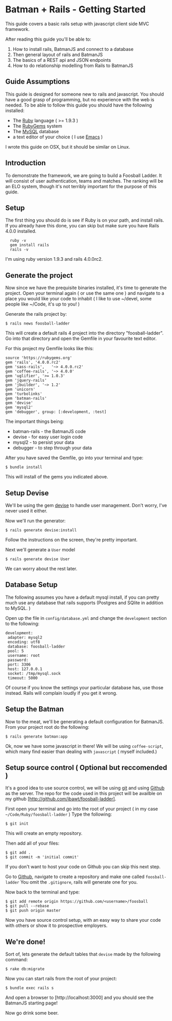 # Batman + Rails - Getting Started
  This guide covers a basic rails setup with javascript client side MVC framework.  
  
  After reading this guide you'll be able to:
  
  1. How to install rails, BatmanJS and connect to a database
  2. Then general layout of rails and BatmanJS
  3. The basics of a REST api and JSON endpoints
  4. How to do relationship modelling from Rails to BatmanJS
  
## Guide Assumptions

  This guide is designed for someone new to rails and javascript.  You should have a good
  grasp of programming, but no experience with the web is needed.  To be able to follow this 
  guide you should have the following installed:
  
  - The [Ruby](http://www.ruby-lang.org/en/downloads) language ( >= 1.9.3 )
  - The [RubyGems](http://rubygems.org/) system
  - The [MySQL](http://dev.mysql.com/downloads/mysql/) database
  - a text editor of your choice ( I use [Emacs](http://www.gnu.org/s/emacs) )
  
  I wrote this guide on OSX, but it should be similar on Linux.  
  
## Introduction

  To demonstrate the framework, we are going to build a Foosball Ladder.  It will consist
  of user authentication, teams and matches.  The ranking will be an ELO system, though 
  it's not terribly important for the purpose of this guide.
  
## Setup

  The first thing you should do is see if Ruby is on your path, and install rails.  If you
  already have this done, you can skip but make sure you have Rails 4.0.0 installed.
  
  ```
    ruby -v
    gem install rails
	rails -v
  ```

  I'm using ruby version 1.9.3 and rails 4.0.0rc2.
  
## Generate the project

  Now since we have the prequisite binaries installed, it's time to generate the project.
  Open your terminal again ( or use the same one ) and navigate to a place you would like
  your code to inhabit ( I like to use ~/devel, some people like ~/Code, it's up to you! )
  
  Generate the rails project by:
  ```
  $ rails news foosball-ladder
  ```
  
  This will create a default rails 4 project into the directory "foosball-ladder".  Go into
  that directory and open the Gemfile in your favourite text editor.  
  
  For this project my Gemfile looks like this:
  
  ```
  source 'https://rubygems.org'
  gem 'rails', '4.0.0.rc2'
  gem 'sass-rails',   '~> 4.0.0.rc2'
  gem 'coffee-rails', '~> 4.0.0'
  gem 'uglifier', '>= 1.0.3'
  gem 'jquery-rails'
  gem 'jbuilder', '~> 1.2'
  gem 'unicorn'
  gem 'turbolinks'
  gem 'batman-rails'
  gem 'devise'
  gem 'mysql2'
  gem 'debugger', group: [:development, :test]
  ```
  The important things being:
   - batman-rails - the BatmanJS code
   - devise       - for easy user login code
   - mysql2       - to persist your data
   - debugger     - to step through your data
   
  After you have saved the Gemfile, go into your terminal and type:
  ```
  $ bundle install
  ```
  This will install of the gems you indicated above.


## Setup Devise
  We'll be using the gem [devise](https://github.com/plataformatec/devise) to handle
  user management.  Don't worry, I've never used it either.
  
  Now we'll run the generator:
  ```
  $ rails generate devise:install
  ```
  Follow the instructions on the screen, they're pretty important.
  
  Next we'll generate a `User` model 
  ```
  $ rails generate devise User
  ```
  
  We can worry about the rest later.
  
## Database Setup

  The following assumes you have a default mysql install, if you can pretty much use
  any database that rails supports (Postgres and SQlite in addition to MySQL. )
  
  Open up the file in `config/database.yml` and change the `development` section
  to the following:
  
  ```
  development:
   adapter: mysql2
   encoding: utf8
   database: foosball-ladder
   pool: 5
   username: root
   password:
   port: 3306
   host: 127.0.0.1
   socket: /tmp/mysql.sock
   timeout: 5000
  ```
  
  Of course if you know the settings your particular database has, use those instead.  Rails
  will complain loudly if you get it wrong.
  
## Setup the Batman

  Now to the meat, we'll be generating a default configuration for BatmanJS.  
  From your project root do the following:
  
  ```
  $ rails generate batman:app
  ```
  
  Ok, now we have some javascript in there!  We will be using `coffee-script`, which many find
  easier than dealing with `javascript` ( myself included.)
  
## Setup source control ( Optional but reccomended )

  It's a good idea to use source control, we will be using [git](http://git-scm.com) and using
  [Github](http://www.github.com) as the server.  The repo for the code used in this project will
  be availble on my github [http://github.com/ibawt/foosball-ladder].
  
  First open your terminal and go into the root of your project ( in my case `~/Code/Ruby/foosball-ladder` )
  Type the following:
  ```
  $ git init
  ```
  This will create an empty repository.
  
  Then add all of your files:
  ```
  $ git add .
  $ git commit -m 'initial commit'
  ```
  If you don't want to host your code on Github you can skip this next step.  
  
  Go to [Github](http://www.github.com), navigate to create a repository and make one called `foosball-ladder`
  You omit the `.gitignore`, rails will generate one for you.  
  
  Now back to the terminal and type:
  ```
  $ git add remote origin https://github.com/<username>/foosball
  $ git pull --rebase
  $ git push origin master
  ```
  Now you have source control setup, with an easy way to share your code with others or show it to prospective
  employers.
  
## We're done!

  Sort of, lets generate the default tables that `devise` made by the following command:
  ```
  $ rake db:migrate
  ```

  Now you can start rails from the root of your project:
  
  ```
  $ bundle exec rails s
  ```
  
  And open a browser to [http://localhost:3000] and you should see the BatmanJS starting page!
  
  Now go drink some beer.
  

